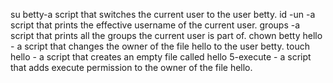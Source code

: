 su betty-a script that switches the current user to the user betty.
id -un -a script that prints the effective username of the current user.
groups -a script that prints all the groups the current user is part of.
chown betty hello - a script that changes the owner of the file hello to the user betty.
touch hello -  a script that creates an empty file called hello
5-execute - a script that adds execute permission to the owner of the file hello.
